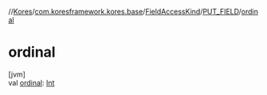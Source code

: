 //[Kores](../../../../index.md)/[com.koresframework.kores.base](../../index.md)/[FieldAccessKind](../index.md)/[PUT_FIELD](index.md)/[ordinal](ordinal.md)

# ordinal

[jvm]\
val [ordinal](ordinal.md): [Int](https://kotlinlang.org/api/latest/jvm/stdlib/kotlin/-int/index.html)
